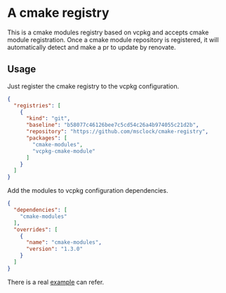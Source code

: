 # A cmake registry

This is a cmake modules registry based on vcpkg and accepts cmake module registration. Once a cmake module repository is registered, it will automatically detect and make a pr to update by renovate.

## Usage

Just register the cmake registry to the vcpkg configuration.

```json
{
  "registries": [
    {
      "kind": "git",
      "baseline": "b58077c46126bee7c5cd54c26a4b974055c21d2b",
      "repository": "https://github.com/msclock/cmake-registry",
      "packages": [
        "cmake-modules",
        "vcpkg-cmake-module"
      ]
    }
  ]
}
```
Add the modules to vcpkg configuration dependencies.

```json
{
  "dependencies": [
    "cmake-modules"
  ],
  "overrides": [
    {
      "name": "cmake-modules",
      "version": "1.3.0"
    }
  ]
}
```

There is a real [example](https://github.com/msclock/cpp-scaffold) can refer.
